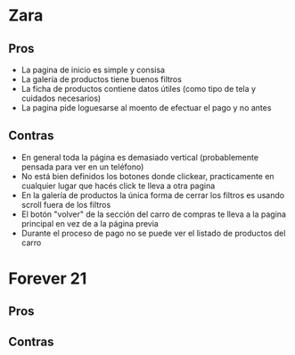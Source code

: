 # Zara

## Pros
* La pagina de inicio es simple y consisa 
* La galería de productos tiene buenos filtros
* La ficha de productos contiene datos útiles (como tipo de tela y cuidados necesarios)
* La pagina pide loguesarse al moento de efectuar el pago y no antes

## Contras
* En general toda la página es demasiado vertical (probablemente pensada para ver en un teléfono)
* No está bien definidos los botones donde clickear, practicamente en cualquier lugar que hacés click te lleva a otra pagina
* En la galería de productos la única forma de cerrar los filtros es usando scroll fuera de los filtros
* El botón "volver" de la sección del carro de compras te lleva a la pagina principal en vez de a la página previa
* Durante el proceso de pago no se puede ver el listado de productos del carro

# Forever 21

## Pros

## Contras